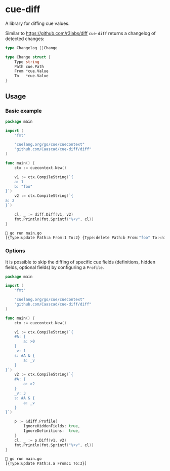 # cue-diff

A library for diffing cue values.

Similar to https://github.com/r3labs/diff `cue-diff` returns a changelog of
detected changes:

```go
type Changelog []Change

type Change struct {
	Type string
	Path cue.Path
	From *cue.Value
	To   *cue.Value
}
```

## Usage

### Basic example

```go
package main

import (
	"fmt"

	"cuelang.org/go/cue/cuecontext"
	"github.com/Caascad/cue-diff/diff"
)

func main() {
	ctx := cuecontext.New()

	v1 := ctx.CompileString(`{
    a: 1
    b: "foo"
}`)
	v2 := ctx.CompileString(`{
a: 2
}`)

	cl, _ := diff.Diff(v1, v2)
	fmt.Println(fmt.Sprintf("%+v", cl))
}
```

```sh
 go run main.go
[{Type:update Path:a From:1 To:2} {Type:delete Path:b From:"foo" To:<nil>}]
```

### Options

It is possible to skip the diffing of specific cue fields (definitions, hidden
fields, optional fields) by configuring a `Profile`.

```go
package main

import (
	"fmt"

	"cuelang.org/go/cue/cuecontext"
	"github.com/Caascad/cue-diff/diff"
)

func main() {
	ctx := cuecontext.New()

	v1 := ctx.CompileString(`{
    #A: {
        a: >0
    }
    _v: 1
    s: #A & {
        a: _v
    }
}`)
	v2 := ctx.CompileString(`{
    #A: {
        a: >2
    }
    _v: 3
    s: #A & {
        a: _v
    }
}`)

	p := &diff.Profile{
		IgnoreHiddenFields: true,
		IgnoreDefinitions:  true,
	}
	cl, _ := p.Diff(v1, v2)
	fmt.Println(fmt.Sprintf("%+v", cl))
}
```

```sh
 go run main.go
[{Type:update Path:s.a From:1 To:3}]
```
